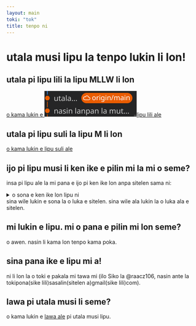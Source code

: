 ```yaml
---
layout: main
toki: "tok"
title: tenpo ni
---
```


# utala musi lipu la tenpo lukin li lon!

## utala pi lipu lili la lipu MLLW li lon

[o kama lukin e ![alt text](image.png)lipu lili ale](/maml/lipu-musi/lipu-lili/index.md)

## utala pi lipu suli la lipu M li lon

[o kama lukin e lipu suli ale](/maml/lipu-musi/lipu-suli/index.md)


## ijo pi lipu musi li ken ike e pilin mi la mi o seme?   
insa pi lipu ale la mi pana e ijo pi ken ike lon anpa sitelen sama ni:
<details>
  <summary>o sona e ken ike lon lipu ni</summary>
  <ul>
    <li>ike nanpa wan</li>
    <li>ike nanpa tu</li>
  </ul>
</details>
sina wile lukin e sona la o luka e sitelen. sina wile ala lukin la o luka ala e sitelen.

## mi lukin e lipu. mi o pana e pilin mi lon seme?

o awen. nasin li kama lon tenpo kama poka.

## sina pana ike e lipu mi a!
ni li lon la o toki e pakala mi tawa mi (ilo Siko la @raacz106, nasin ante la tokipona(sike lili)sasalin(sitelen a)gmail(sike lili)com).

## lawa pi utala musi li seme?

o kama lukin e [lawa ale](/maml/lipu-musi/lawa/lawa_tok.md) pi utala musi lipu.